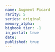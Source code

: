 ```yaml
---
name: Augment Picard
rarity: 5
series: original
memory_alpha:
bigbook_tier: -1
in_portal: true
date:
published: true
---
```



